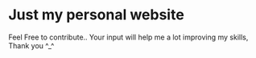 <h1>Just my personal website</h1>
<p>Feel Free to contribute.. Your input will help me a lot improving my skills, Thank you ^_^</p>
